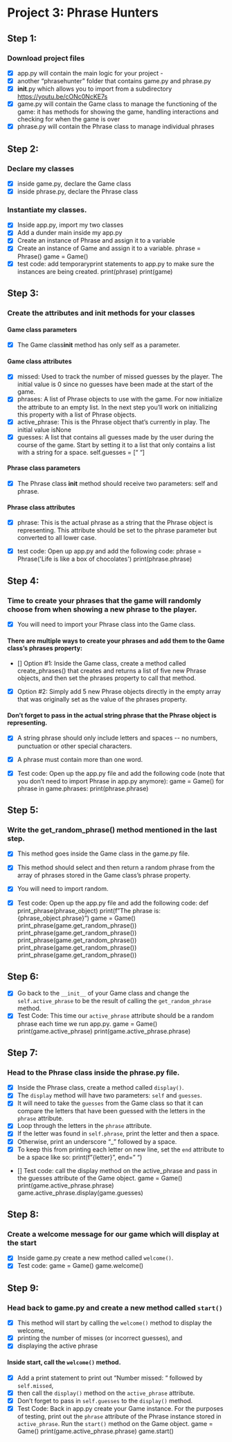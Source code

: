 # Project 3: Phrase Hunters

## Step 1:

### Download project files

- [x] app.py will contain the main logic for your project -
- [x] another “phrasehunter” folder that contains game.py and phrase.py
- [x] **init**.py which allows you to ​import from a subdirectory https://youtu.be/cONc0NcKE7s
- [x] game.py will contain the Game class to manage the functioning of the game: it has methods for showing the game, handling interactions and checking for when the game is over
- [x] phrase.py will contain the Phrase class to manage individual phrases

## Step 2:

### Declare my classes

- [x] inside game.py, declare the Game class
- [x] inside phrase.py, declare the Phrase class

### Instantiate my classes.

- [x] Inside app.py, import my two classes
- [x] Add a dunder main inside my app.py
- [x] Create an instance of Phrase and assign it to a variable
- [x] Create an instance of Game and assign it to a variable.
      phrase = Phrase()
      game = Game()
- [x] test code: add temporary ​print​ statements to app.py to make sure the instances are being created.
      print(phrase)
      print(game)

## Step 3:

### Create the attributes and ​**init**​ methods for your classes

#### Game class parameters

- [x] The Game class ​**init**​ method has only s​elf ​as a parameter.

#### Game class attributes

- [x] missed​: Used to track the number of missed guesses by the player. The initial value is 0 since no guesses have been made at the start of the game.
- [x] phrases: ​A list of Phrase objects to use with the game. For now initialize the attribute to an empty list. In the next step you’ll work on initializing this property with a list of Phrase objects.
- [x] active_phrase​: This is the Phrase object that’s currently in play. The initial value is ​None
- [x] guesses: ​A list that contains all guesses made by the user during the course of the game. Start by setting it to a list that only contains a list with a string for a space. ​self.guesses = [“ “]

#### Phrase class parameters

- [x] The Phrase class **init** method should receive two parameters: ​self​ and ​phrase​.

#### Phrase class attributes

- [x] phrase​: This is the actual phrase as a string that the Phrase object is representing. This attribute should be set to the ​phrase​ parameter but converted to all lower case.

- [x] test code: Open up app.py and add the following code:
      phrase = Phrase('Life is like a box of chocolates')
      print(phrase.phrase)

## Step 4:

### Time to create your phrases that the game will randomly choose from when showing a new phrase to the player.

- [x] You will need to import your Phrase class into the Game class.

#### There are multiple ways to create your phrases and add them to the Game class’s ​phrases ​property:

- [] Option #1: Inside the Game class, create a method called ​create_phrases()​ that creates and returns a list of five new​ Phrase ​objects, and then set the ​phrases property to call that method​.
- [x] Option #2: Simply add 5 new Phrase objects directly in the empty array that was originally set as the value of the​ phrases​ property.

#### Don’t forget to pass in the actual string phrase that the Phrase object is representing.

- [x] A string phrase should only include letters and spaces -- no numbers, punctuation or other special characters.
- [x] A phrase must contain more than one word.

- [x] Test code: Open up the app.py file and add the following code (note that you don’t need to import Phrase in app.py anymore):
      game = Game()
      for phrase in game.phrases:
      print(phrase.phrase)

## Step 5:

### Write the get_random_phrase() method mentioned in the last step.

- [x] This method goes inside the Game class in the game.py file.
- [x] This method should select and then return a random phrase from the array of phrases stored in the Game class’s ​phrase​ property.
- [x] You will need to import random​.

- [x] Test code: Open up the app.py file and add the following code:
      def print_phrase(phrase_object)
      print(f”The phrase is: {phrase_object.phrase}”)
      game = Game()
      print_phrase(game.get_random_phrase())
      print_phrase(game.get_random_phrase())
      print_phrase(game.get_random_phrase())
      print_phrase(game.get_random_phrase())
      print_phrase(game.get_random_phrase())

## Step 6:

- [x] Go back to the `__init__` of your Game class and change the `self.active_phrase` to be the result of calling the `get_random_phrase` method.
- [x] Test Code: This time our `active_phrase` attribute should be a random phrase each time we run app.py.
      game = Game()
      print(game.active_phrase)
      print(game.active_phrase.phrase)

## Step 7:

### Head to the Phrase class inside the phrase.py file.

- [x] Inside the Phrase class, create a method called `display()`.
- [x] The `display` method will have two parameters: `self` and `guesses`.
- [x] It will need to take the `guesses` from the Game class so that it can compare the letters that have been guessed with the letters in the `phrase` attribute.
- [x] Loop through the letters in the `phrase` attribute.
- [x] If the letter was found in `self.phrase`, print the letter and then a space.
- [x] Otherwise, print an underscore “\_” followed by a space.
- [x] To keep this from printing each letter on new line, set the `end` attribute to be a space like so: print(f”{letter}”, end=” “)

- [] Test code: call the display method on the active_phrase and pass in the guesses attribute of the Game object.
  game = Game()
  print(game.active_phrase.phrase)
  game.active_phrase.display(game.guesses)

## Step 8:

### Create a welcome message for our game which will display at the start

- [x] Inside game.py create a new method called `welcome()`.
- [x] Test code:
      game = Game()
      game.welcome()

## Step 9:

### Head back to game.py and create a new method called `start()`

- [x] This method will start by calling the `welcome()` method to display the welcome,
- [x] printing the number of misses (or incorrect guesses), and
- [x] displaying the active phrase

#### Inside start, call the `welcome()` method.

- [x] Add a print statement to print out “Number missed: “ followed by `self.missed`,
- [x] then call the `display()` method on the `active_phrase` attribute.
- [x] Don’t forget to pass in `self.guesses` to the `display()` method.
- [x] Test Code: Back in app.py create your Game instance. For the purposes of testing, print out the `phrase` attribute of the Phrase instance stored in `active_phrase`. Run the `start()` method on the Game object.
      game = Game()
      print(game.active_phrase.phrase)
      game.start()
